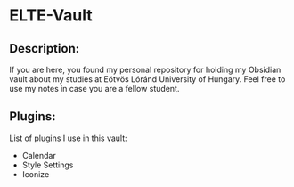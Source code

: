 # ELTE-Vault 
## Description:
If you are here, you found my personal repository for holding my Obsidian vault about my studies at Eötvös Lóránd University of Hungary. Feel free to use my notes in case you are a fellow student. 

## Plugins:
List of plugins I use in this vault:
- Calendar
- Style Settings
- Iconize